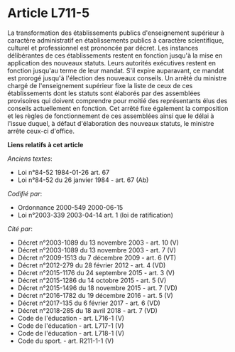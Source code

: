 # Article L711-5

La transformation des établissements publics d'enseignement supérieur à caractère administratif en établissements publics à
caractère scientifique, culturel et professionnel est prononcée par décret. Les instances délibérantes de ces établissements
restent en fonction jusqu'à la mise en application des nouveaux statuts. Leurs autorités exécutives restent en fonction
jusqu'au terme de leur mandat. S'il expire auparavant, ce mandat est prorogé jusqu'à l'élection des nouveaux conseils. Un
arrêté du ministre chargé de l'enseignement supérieur fixe la liste de ceux de ces établissements dont les statuts sont
élaborés par des assemblées provisoires qui doivent comprendre pour moitié des représentants élus des conseils actuellement
en fonction. Cet arrêté fixe également la composition et les règles de fonctionnement de ces assemblées ainsi que le délai à
l'issue duquel, à défaut d'élaboration des nouveaux statuts, le ministre arrête ceux-ci d'office.

**Liens relatifs à cet article**

_Anciens textes_:

  - Loi n°84-52 1984-01-26 art. 67
  - Loi n°84-52 du 26 janvier 1984 - art. 67 (Ab)

_Codifié par_:

  - Ordonnance 2000-549 2000-06-15
  - Loi n°2003-339 2003-04-14 art. 1 (loi de ratification)

_Cité par_:

  - Décret n°2003-1089 du 13 novembre 2003 - art. 10 (V)
  - Décret n°2003-1089 du 13 novembre 2003 - art. 7 (V)
  - Décret n°2009-1513 du 7 décembre 2009 - art. 6 (VT)
  - Décret n°2012-279 du 28 février 2012 - art. 4 (VD)
  - Décret n°2015-1176 du 24 septembre 2015 - art. 3 (V)
  - Décret n°2015-1286 du 14 octobre 2015 - art. 5 (V)
  - Décret n°2015-1496 du 18 novembre 2015 - art. 7 (VD)
  - Décret n°2016-1782 du 19 décembre 2016 - art. 5 (V)
  - Décret n°2017-135 du 6 février 2017 - art. 6 (VD)
  - Décret n°2018-285 du 18 avril 2018 - art. 7 (VD)
  - Code de l'éducation - art. L716-1 (V)
  - Code de l'éducation - art. L717-1 (V)
  - Code de l'éducation - art. L718-1 (V)
  - Code du sport. - art. R211-1-1 (V)
